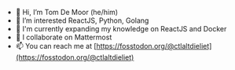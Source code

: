 - 👋 Hi, I’m Tom De Moor (he/him)
- 👀 I’m interested ReactJS, Python, Golang
- 🌱 I'm currently expanding my knowledge on ReactJS and Docker
- 💞️ I collaborate on Mattermost
- 📫 You can reach me at [https://fosstodon.org/@ctlaltdieliet](https://fosstodon.org/@ctlaltdieliet)
